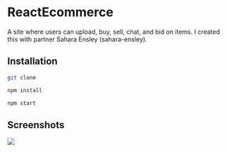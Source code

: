 # ReactEcommerce

A site where users can upload, buy, sell, chat, and bid on items. I created this with partner Sahara Ensley (sahara-ensley).

## Installation
```bash
git clone 
```
```bash
npm install
```
```bash
npm start
```


## Screenshots
<a> 
  <image src="Home.png">
    </a>
